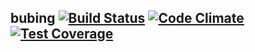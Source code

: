 ## bubing [![Build Status](https://travis-ci.org/zhulik/bubing.svg?branch=master)](https://travis-ci.org/zhulik/bubing) [![Code Climate](https://codeclimate.com/github/zhulik/bubing/badges/gpa.svg)](https://codeclimate.com/github/zhulik/bubing) [![Test Coverage](https://codeclimate.com/github/zhulik/bubing/badges/coverage.svg)](https://codeclimate.com/github/zhulik/bubing/coverage)